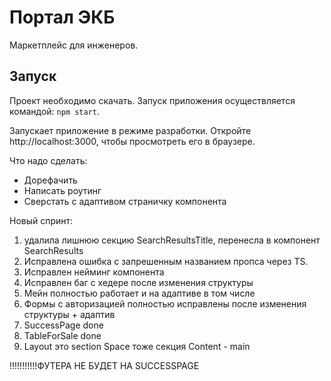 # Портал ЭКБ

Маркетплейс для инженеров.

## Запуск

Проект необходимо скачать. Запуск приложения осуществляется командой: `npm start`.

Запускает приложение в режиме разработки. Откройте http://localhost:3000, чтобы просмотреть его в браузере.

Что надо сделать:

- Дорефачить
- Написать роутинг
- Сверстать с адаптивом страничку компонента

Новый спринт:

1.  удалила лишнюю секцию SearchResultsTitle, перенесла в компонент SearchResults
2.  Исправлена ошибка с запрешенным названием пропса через TS.
3.  Исправлен нейминг компонента
4.  Исправлен баг с хедере после изменения структуры
5.  Мейн полностью работает и на адаптиве в том числе
6.  Формы с авторизацией полностью исправлены после изменения структуры + адаптив
7.  SuccessPage done
8.  TableForSale done
9.  Layout это section
    Space тоже секция
    Content - main

!!!!!!!!!!!ФУТЕРА НЕ БУДЕТ НА SUCCESSPAGE
